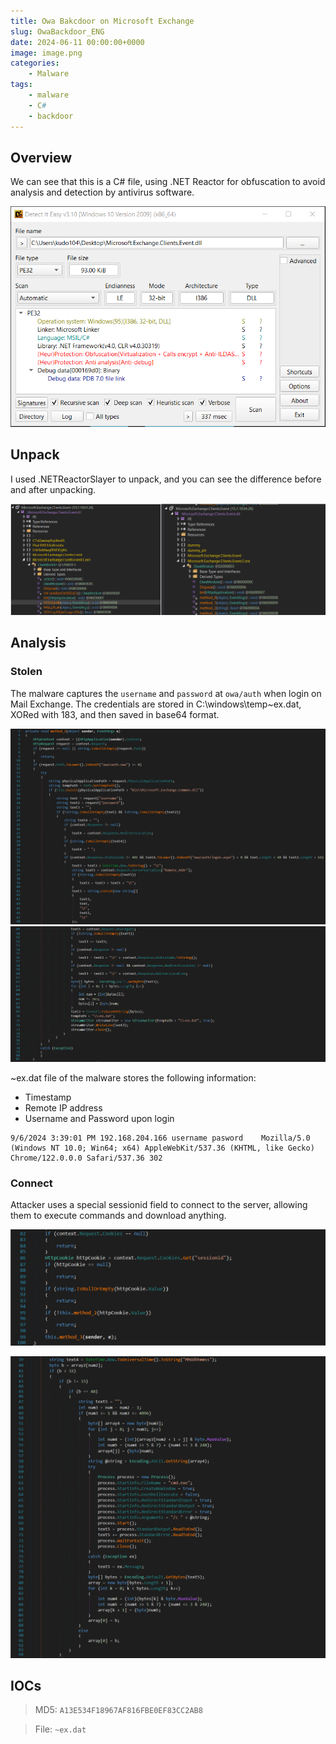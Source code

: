 ```yaml
---
title: Owa Bakcdoor on Microsoft Exchange
slug: OwaBackdoor_ENG
date: 2024-06-11 00:00:00+0000
image: image.png
categories:
    - Malware
tags:
    - malware
    - C#
    - backdoor
---
```


## Overview
We can see that this is a C# file, using .NET Reactor for obfuscation to avoid analysis and detection by antivirus software.

![Picture 1](1.png)

## Unpack
I used .NETReactorSlayer to unpack, and you can see the difference before and after unpacking.

![Picture 2](2.png)

## Analysis 

### Stolen
The malware captures the `username` and `password` at `owa/auth` when login on Mail Exchange. The credentials are stored in C:\windows\temp\~ex.dat, XORed with 183, and then saved in base64 format.

![Picture 3](3.png)
![Picture 4](4.png)

~ex.dat file of the malware stores the following information:
- Timestamp
- Remote IP address
- Username and Password upon login

```
9/6/2024 3:39:01 PM	192.168.204.166	username pasword	Mozilla/5.0 (Windows NT 10.0; Win64; x64) AppleWebKit/537.36 (KHTML, like Gecko) Chrome/122.0.0.0 Safari/537.36	302
```

### Connect

Attacker uses a special sessionid field to connect to the server, allowing them to execute commands and download anything.

![Picture 5](6.png)

![Picture 6](5.png)

## IOCs

> MD5: `A13E534F18967AF816FBE0EF83CC2AB8`

> File: `~ex.dat`